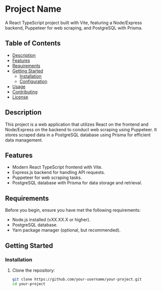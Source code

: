 # Project Name

A React TypeScript project built with Vite, featuring a Node/Express backend, Puppeteer for web scraping, and PostgreSQL with Prisma.

## Table of Contents

- [Description](#description)
- [Features](#features)
- [Requirements](#requirements)
- [Getting Started](#getting-started)
  - [Installation](#installation)
  - [Configuration](#configuration)
- [Usage](#usage)
- [Contributing](#contributing)
- [License](#license)

## Description

This project is a web application that utilizes React on the frontend and Node/Express on the backend to conduct web scraping using Puppeteer. It stores scraped data in a PostgreSQL database using Prisma for efficient data management.

## Features

- Modern React TypeScript frontend with Vite.
- Express.js backend for handling API requests.
- Puppeteer for web scraping tasks.
- PostgreSQL database with Prisma for data storage and retrieval.

## Requirements

Before you begin, ensure you have met the following requirements:

- Node.js installed (vXX.XX.X or higher).
- PostgreSQL database.
- Yarn package manager (optional, but recommended).

## Getting Started

### Installation

1. Clone the repository:

   ```bash
   git clone https://github.com/your-username/your-project.git
   cd your-project
   ```
